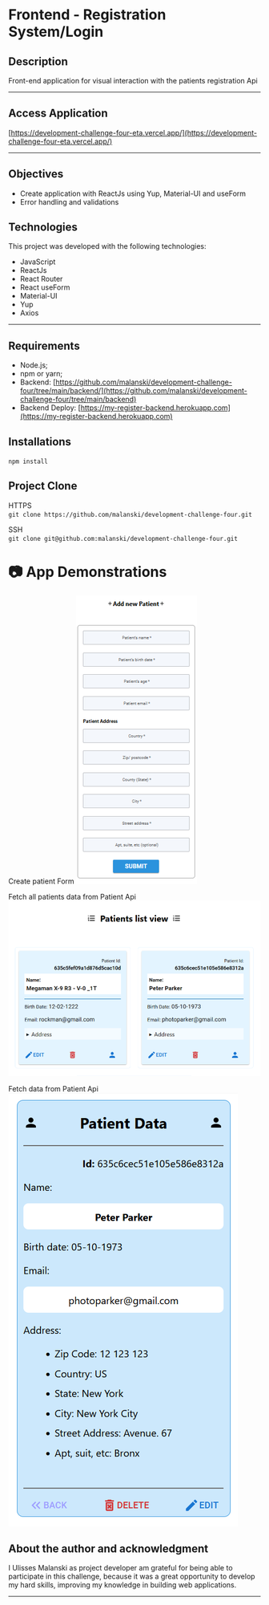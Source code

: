# **Frontend - Registration System/Login** 

## **Description**
Front-end application for visual interaction with the patients registration Api

<hr>
  
## **Access Application**
[https://development-challenge-four-eta.vercel.app/](https://development-challenge-four-eta.vercel.app/)

<hr>

## **Objectives**
- Create application with ReactJs using Yup, Material-UI and useForm
- Error handling and validations  

## **Technologies**

This project was developed with the following technologies: 
- JavaScript 
- ReactJs 
- React Router 
- React useForm 
- Material-UI 
- Yup 
- Axios 

<hr>

## **Requirements**
- Node.js;
- npm or yarn;
- Backend: [https://github.com/malanski/development-challenge-four/tree/main/backend/](https://github.com/malanski/development-challenge-four/tree/main/backend)
- Backend Deploy: [https://my-register-backend.herokuapp.com](https://my-register-backend.herokuapp.com)

## **Installations**
`npm install`

## **Project Clone**
HTTPS  
`git clone https://github.com/malanski/development-challenge-four.git`
  
SSH  
`git clone git@github.com:malanski/development-challenge-four.git`
# 📷 App Demonstrations
Create patient Form
<img src="src/assets/images/page-home.png" title="App screenshot"/>
  
Fetch all patients data from Patient Api  
<img src="src/assets/images/page-list-view.png" title="Fetch all patients data from Patient Api"/>
  
Fetch data from Patient Api   
<img src="src/assets/images/page-patient.png" title="Fetch single patient data from Patient Api"/>



## **About the author and acknowledgment**
I Ulisses Malanski as project developer am grateful for being able to participate in this challenge, because it was a great opportunity to develop my hard skills, improving my knowledge in building web applications.

<hr>
